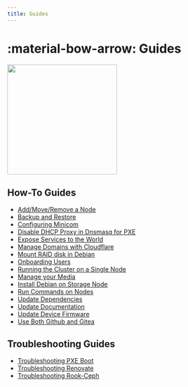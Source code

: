 ```yaml
---
title: Guides
---
```


# :material-bow-arrow: Guides

<div class="banner-image-wrapper">
  <img class="banner-image" src="https://images.unsplash.com/photo-1600492515568-8868f609511e?q=80&w=1550&auto=format&fit=crop&ixlib=rb-4.1.0&ixid=M3wxMjA3fDB8MHxwaG90by1wYWdlfHx8fGVufDB8fHx8fA%3D%3D" style="object-position: 0% 55%; height: 250px;">
</div>

## How-To Guides

- [Add/Move/Remove a Node](./how_to_add_or_remove_nodes.md)
- [Backup and Restore](./how_to_backup_and_restore.md)
- [Configuring Minicom](./how_to_configure_minicom.md)
- [Disable DHCP Proxy in Dnsmasq for PXE](./how_to_disable_dhcp_proxy_in_dnsmasq_for_pxe.md)
- [Expose Services to the World](./how_to_expose_services_to_world.md)
- [Manage Domains with Cloudflare](./how_to_manage_domain_with_cloudflare.md)
- [Mount RAID disk in Debian](./how_to_mount_raid_disk_in_debian.md)
- [Onboarding Users](./how_to_onboard_users.md)
- [Running the Cluster on a Single Node](./how_to_run_cluster_with_a_single_node.md)
- [Manage your Media](./how_to_for_media_management.md)
- [Install Debian on Storage Node](./how_to_install_debian_on_storage_node.md)
- [Run Commands on Nodes](./how_to_run_commands_on_multiple_nodes.md)
- [Update Dependencies](./how_to_update_dependencies.md)
- [Update Documentation](./how_to_update_documentation.md)
- [Update Device Firmware](./how_to_update_firmware.md)
- [Use Both Github and Gitea](./how_to_use_both_github_and_gitea.md)

## Troubleshooting Guides

- [Troubleshooting PXE Boot](./troubleshooting_pxe_boot.md)
- [Troubleshooting Renovate](./troubleshooting_renovate.md)
- [Troubleshooting Rook-Ceph](./troubleshooting_rook_ceph.md)
